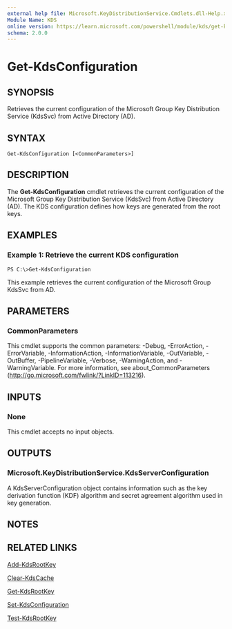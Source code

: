 ```yaml
---
external help file: Microsoft.KeyDistributionService.Cmdlets.dll-Help.xml
Module Name: KDS
online version: https://learn.microsoft.com/powershell/module/kds/get-kdsconfiguration?view=windowsserver2012-ps&wt.mc_id=ps-gethelp
schema: 2.0.0
---
```


# Get-KdsConfiguration

## SYNOPSIS
Retrieves the current configuration of the Microsoft Group Key Distribution Service (KdsSvc) from Active Directory (AD).

## SYNTAX

```
Get-KdsConfiguration [<CommonParameters>]
```

## DESCRIPTION
The **Get-KdsConfiguration** cmdlet retrieves the current configuration of the Microsoft Group Key Distribution Service (KdsSvc) from Active Directory (AD).
The KDS configuration defines how keys are generated from the root keys.

## EXAMPLES

### Example 1: Retrieve the current KDS configuration
```
PS C:\>Get-KdsConfiguration
```

This example retrieves the current configuration of the Microsoft Group KdsSvc from AD.

## PARAMETERS

### CommonParameters
This cmdlet supports the common parameters: -Debug, -ErrorAction, -ErrorVariable, -InformationAction, -InformationVariable, -OutVariable, -OutBuffer, -PipelineVariable, -Verbose, -WarningAction, and -WarningVariable. For more information, see about_CommonParameters (http://go.microsoft.com/fwlink/?LinkID=113216).

## INPUTS

### None
This cmdlet accepts no input objects.

## OUTPUTS

### Microsoft.KeyDistributionService.KdsServerConfiguration
A KdsServerConfiguration object contains information such as the key derivation function (KDF) algorithm and secret agreement algorithm used in key generation.

## NOTES

## RELATED LINKS

[Add-KdsRootKey](./Add-KdsRootKey.md)

[Clear-KdsCache](./Clear-KdsCache.md)

[Get-KdsRootKey](./Get-KdsRootKey.md)

[Set-KdsConfiguration](./Set-KdsConfiguration.md)

[Test-KdsRootKey](./Test-KdsRootKey.md)

